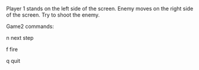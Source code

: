 Player 1 stands on the left side of the screen.
Enemy moves on the right side of the screen.
Try to shoot the enemy.

Game2 commands:

n	next step

f	fire

q	quit
